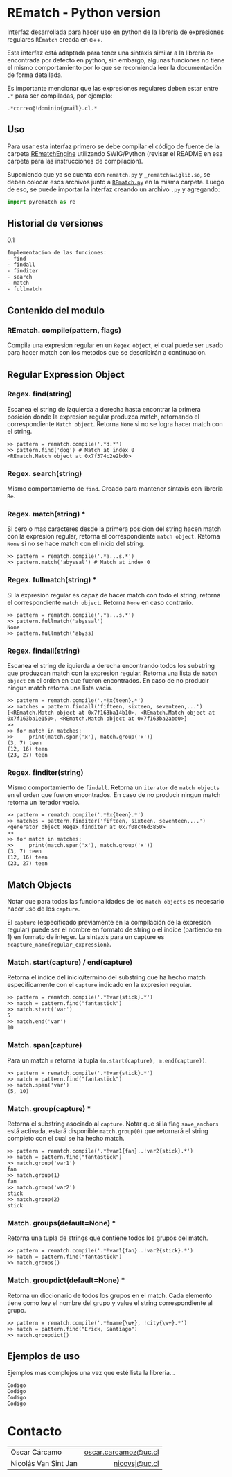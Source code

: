 # REmatch - Python version

Interfaz desarrollada para hacer uso en python de la librería de expresiones regulares `REmatch` creada en c++.

Esta interfaz está adaptada para tener una sintaxis similar a la librería `Re` encontrada por defecto en python, sin embargo, algunas funciones no tiene el mismo comportamiento por lo que se recomienda leer la documentación de forma detallada.

Es importante mencionar que las expresiones regulares deben estar entre `.*` para ser compiladas, por ejemplo:

    .*correo@!dominio{gmail}.cl.*

## __Uso__

Para usar esta interfaz primero se debe compilar el código de fuente de la carpeta [REmatchEngine](../REmatchEngine) utilizando SWIG/Python (revisar el README en esa carpeta para las instrucciones de compilación).

Suponiendo que ya se cuenta con `rematch.py` y `_rematchswiglib.so`, se deben colocar esos archivos junto a [`REmatch.py`](REmatch.py) en la misma carpeta. Luego de eso, se puede importar la interfaz creando un archivo `.py` y agregando:
```python
import pyrematch as re

```

## __Historial de versiones__

0.1

    Implementacion de las funciones:
    - find
    - findall
    - finditer
    - search
    - match
    - fullmatch

## __Contenido del modulo__

### REmatch. __compile(pattern, flags)__

Compila una expresion regular en un ``Regex object``, el cual puede ser usado para hacer match con los metodos que se describirán a continuacion.

## Regular Expression Object

### Regex. __find(string)__

Escanea el string de izquierda a derecha hasta encontrar la primera posición donde la expresion regular produzca match, retornando el correspondiente `Match object`. Retorna `None` si no se logra hacer match con el string.

    >> pattern = rematch.compile('.*d.*')
    >> pattern.find('dog') # Match at index 0
    <REmatch.Match object at 0x7f374c2e2bd0>

### Regex. __search(string)__

Mismo comportamiento de `find`. Creado para mantener sintaxis con libreria `Re`.

### Regex. __match(string)__ *

Si cero o mas caracteres desde la primera posicion del string hacen match con la expresion regular, retorna el correspondiente `match object`. Retorna `None` si no se hace match con el inicio del string.

    >> pattern = rematch.compile('.*a...s.*')
    >> pattern.match('abyssal') # Match at index 0

### Regex. __fullmatch(string)__ *

Si la expresion regular es capaz de hacer match con todo el string, retorna el correspondiente `match object`. Retorna `None` en caso contrario.

    >> pattern = rematch.compile('.*a...s.*')
    >> pattern.fullmatch('abyssal')
    None
    >> pattern.fullmatch('abyss)

### Regex. __findall(string)__

Escanea el string de iquierda a derecha encontrando todos los substring que produzcan match con la expresion regular. Retorna una lista de `match object` en el orden en que fueron encontrados. En caso de no producir ningun match retorna una lista vacia.

    >> pattern = rematch.compile('.*!x{teen}.*')
    >> matches = pattern.findall('fifteen, sixteen, seventeen,...')
    [<REmatch.Match object at 0x7f163ba14b10>, <REmatch.Match object at 0x7f163ba1e150>, <REmatch.Match object at 0x7f163ba2abd0>]
    >>
    >> for match in matches:
    >>     print(match.span('x'), match.group('x'))
    (3, 7) teen
    (12, 16) teen
    (23, 27) teen

### Regex. __finditer(string)__

Mismo comportamiento de `findall`. Retorna un `iterator` de `match objects` en el orden que fueron encontrados. En caso de no producir ningun match retorna un iterador vacio.

    >> pattern = rematch.compile('.*!x{teen}.*')
    >> matches = pattern.finditer('fifteen, sixteen, seventeen,...')
    <generator object Regex.finditer at 0x7f08c46d3850>
    >>
    >> for match in matches:
    >>     print(match.span('x'), match.group('x'))
    (3, 7) teen
    (12, 16) teen
    (23, 27) teen

## Match Objects

Notar que para todas las funcionalidades de los `match objects` es necesario hacer uso de los `capture`.

El `capture` (especificado previamente en la compilación de la expresion regular) puede ser el nombre en formato de string o el indice (partiendo en 1) en formato de integer. La sintaxis para un capture es `!capture_name{regular_expression}`.

### Match. __start(capture) / end(capture)__
Retorna el indice del inicio/termino del substring que ha hecho match especificamente con el ``capture`` indicado en la expresion regular.

    >> pattern = rematch.compile('.*!var{stick}.*')
    >> match = pattern.find("fantastick")
    >> match.start('var')
    5
    >> match.end('var')
    10

### Match. __span(capture)__

Para un match `m` retorna la tupla ``(m.start(capture), m.end(capture))``.

    >> pattern = rematch.compile('.*!var{stick}.*')
    >> match = pattern.find("fantastick")
    >> match.span('var')
    (5, 10)

### Match. __group(capture)__ *

Retorna el substring asociado al `capture`. Notar que si la flag `save_anchors` está activada, estará disponible `match.group(0)` que retornará el string completo con el cual se ha hecho match.

    >> pattern = rematch.compile('.*!var1{fan}..!var2{stick}.*')
    >> match = pattern.find("fantastick")
    >> match.group('var1')
    fan
    >> match.group(1)
    fan
    >> match.group('var2')
    stick
    >> match.group(2)
    stick


### Match. __groups(default=None)__ *

Retorna una tupla de strings que contiene todos los grupos del match.

    >> pattern = rematch.compile('.*!var1{fan}..!var2{stick}.*')
    >> match = pattern.find("fantastick")
    >> match.groups()

### Match. __groupdict(default=None)__ *

Retorna un diccionario de todos los grupos en el match. Cada elemento tiene como key el nombre del grupo y value el string correspondiente al grupo.

    >> pattern = rematch.compile('.*!name{\w+}, !city{\w+}.*')
    >> match = pattern.find("Erick, Santiago")
    >> match.groupdict()

## Ejemplos de uso

Ejemplos mas complejos una vez que esté lista la libreria...

    Codigo
    Codigo
    Codigo
    Codigo

# Contacto
| | |
|:-|-:|
| Oscar Cárcamo | oscar.carcamoz@uc.cl |
| Nicolás Van Sint Jan | nicovsj@uc.cl |
